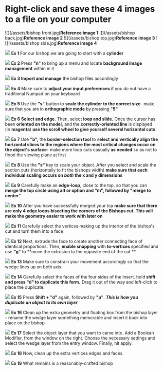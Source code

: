 # Right-click and save these 4 images to a file on your computer
![](/assets/bishop front.jpg)**Reference image 1**
![](/assets/bishop back.jpg)**Reference image 2**
![](/assets/bishop top.jpg)**Reference image 3**
![](/assets/bishop side.jpg)**Reference image 4**

![](/assets/D_1.jpg)
**Ex 1**
For our bishop we are going to start with a **cylinder**

![](/assets/D_2.jpg)
**Ex 2**
Press **"n"** to bring up a menu and locate **background image management** within in it

![](/assets/D_3.jpg)
**Ex 3**
**Import and manage** the bishop files accordingly

![](/assets/D_4.jpg)
**Ex 4**
Make sure to **adjust your input preferences** if you do not have a traditional Numpad on your keyboard

![](/assets/D_5.jpg)
**Ex 5**
Use the **"s"** button to **scale the cylinder to the correct size**- make sure that you are in **orthographic mode** by pressing **"5"**

![](/assets/D_6.jpg)
**Ex 6**
**Select and edge.** Then, select **loop and slide.** Once the cursor has been **oriented on the model,** and the **correctly-oriented line** is displayed (in **magenta**) **use the scroll wheel to give yourself several horizontal cuts**

![](/assets/D_7.jpg)
**Ex 7**
Use **"b",** the **border-selection tool** to s**elect and vertically align the horizontal slices to the regions where the most critical changes occur on the object's surface**- make more loop cuts casually **as needed** so as not to flood the viewing plane at first

![](/assets/D_8.jpg)
**Ex 8**
Use the **"s"** key to scale your object. After you select and scale the section cuts (horizontally to fit the bishops width) **make sure that each individual scaling occurs on _both_ the x and y dimensions**

![](/assets/D_9.jpg)
**Ex 9**
Carefully make an **edge-loop**, close to the top, so that you can **merge the top circle using alt or option and "m", followed by "merge to center"**

![](/assets/D_10.jpg)
**Ex 10**
After you have successfully merged your top **make sure that there are only 4 edge loops bisecting the corners of the Bishops cut. This will make the geometry easier to work with later on**

![](/assets/D_11.jpg)
**Ex 11**
Carefully select the vertices making up the interior of the bishop's cut and turn them into a face

![](/assets/D_12.jpg)
**Ex 12**
Next, extrude the face to create another connecting face of identical proportions. Then, **enable snapping** with **to-vertices** specified and use **"g"** to **move the extrusion to the opposite end of the cut **

![](/assets/D_13.jpg)
**Ex 13**
Make sure to constrain your movement accordingly so that the wedge lines up on both axis

![](/assets/D_14.jpg)
**Ex 14**
Carefully select the faces of the four sides of the insert. hold **shift and press "d" to duplicate this form.** Drag it out of the way and left-click to place the duplicate.

![](/assets/D_15.jpg)
**Ex 15**
Press **Shift + "d"** again, followed by **"p"**. **_This is how you duplicate an object to its own layer_**

![](/assets/D_16.jpg)
**Ex 16**
Clean up the extra geometry and floating box from the bishop layer - rename the wedge layer something memorable and insert it back into place on the bishop

![](/assets/D_17.jpg)
**Ex 17**
Select the object layer that you want to carve into. Add a Boolean Modifier, from the window on the right. Choose the necessary settings and select the wedge layer from the entry window. Finally, hit apply.

![](/assets/D_18.jpg)
**Ex 18**
Now, clean up the extra vertices edges and faces.

![](/assets/D_19.jpg)
**Ex 19**
What remains is a reasonably-crafted bishop
